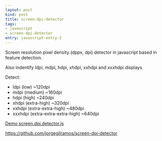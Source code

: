 ```yaml
---
layout: post
kind: post
title: screen-dpi-detector
tags:
- javascript
- screen-dpi-detector
entry: javascript-entry-2
---
```


<p>
Screen resolution pixel density (dppx, dpi) detector in javascript based in feature detection.
</p>
<p>
Also indentify ldpi, mdpi, hdpi, xhdpi, xxhdpi and xxxhdpi displays.
</p>
<p>
Detect:
<ul>
  <li>ldpi (low) ~120dpi</li>
  <li>mdpi (medium) ~160dpi</li>
  <li>hdpi (high) ~240dpi</li>
  <li>xhdpi (extra-high) ~320dpi</li>
  <li>xxhdpi (extra-extra-high) ~480dpi</li>
  <li>xxxhdpi (extra-extra-extra-high) ~640dpi</li>
</ul>
</p>
<p><a href="./test/demo.html" target="_blank">Demo screen.dpi.detector.js</a></p>
<p><a href="https://github.com/jorgegilramos/screen-dpi-detector" target="_blank">https://github.com/jorgegilramos/screen-dpi-detector</a></p>
